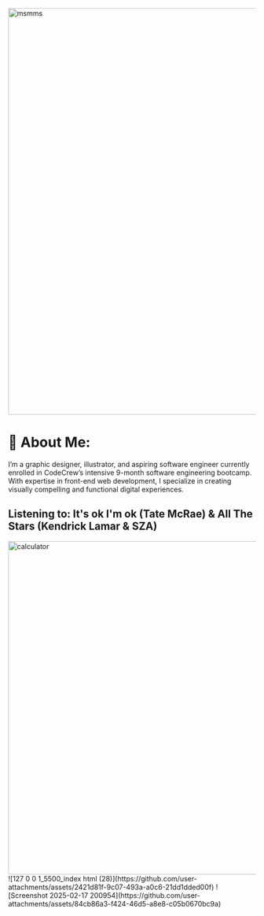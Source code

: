 <img width="826" alt="msmms" src="https://github.com/user-attachments/assets/1c5d5b5b-c252-45ab-a9cb-80b8ff26417c" />

# 🌱 About Me:
I’m a graphic designer, illustrator, and aspiring software engineer currently enrolled in CodeCrew’s intensive 9-month software engineering bootcamp. With expertise in front-end web development, I specialize in creating visually compelling and functional digital experiences.
 
 ## Listening to: It's ok I'm ok (Tate McRae) & All The Stars (Kendrick Lamar & SZA)
 <img width="677" alt="calculator" src="https://github.com/user-attachments/assets/e66bae6d-5d48-4dce-9697-0bbd4575c520" />
![127 0 0 1_5500_index html (28)](https://github.com/user-attachments/assets/2421d81f-9c07-493a-a0c6-21dd1dded00f)
![Screenshot 2025-02-17 200954](https://github.com/user-attachments/assets/84cb86a3-f424-46d5-a8e8-c05b0670bc9a)






